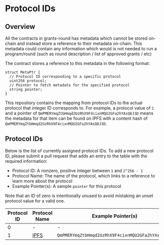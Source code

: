 # Protocol IDs

## Overview

All the contracts in grants-round has metadata which cannot be stored on-chain and instead store a reference to their metadata on-chain.
This metadata could contain any information which would is not needed to run a program/round (such as round description / list of approved grants / etc)

The contract stores a reference to this metadata in the following format:

```solidity
struct MetaPtr {
  // Protocol ID corresponding to a specific protocol
  uint256 protocol;
  // Pointer to fetch metadata for the specified protocol
  string pointer;
}
```

This repository contains the mapping from protocol IDs to the actual protocol that integer ID corresponds to.
For example, a protocol value of `1` and a pointer of `QmPMERYmqZtbHmqd2UzRhX9F4cixnMQU2GFa2hYAsQ6J3D` means the metadata for that item can be found on IPFS with a content hash of `QmPMERYmqZtbHmqd2UzRhX9F4cixnMQU2GFa2hYAsQ6J3D`.

## Protocol IDs

Below is the list of currently assigned protocol IDs.
To add a new protocol ID, please submit a pull request that adds an entry to the table with the required information:
- Protocol ID: A nonzero, positive integer between `1` and `2^256 - 1`
- Protocol Name: The name of the protocol, which links to a reference to learn more about the protocol
- Example Pointer(s): A sample `pointer` for this protocol

Note that an ID of zero is intentionally unused to avoid mistaking an unset protocol value for a valid one.


| Protocol ID | Protocol Name            | Example Pointer(s)                               |
| ----------- | ------------------------ | ------------------------------------------------ |
| 0           | -                        | -                                                |
| 1           | [IPFS](https://ipfs.io/) | `QmPMERYmqZtbHmqd2UzRhX9F4cixnMQU2GFa2hYAsQ6J3D` |